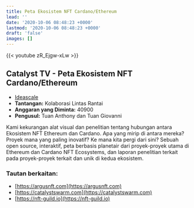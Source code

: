 ```yaml
---
title: Peta Ekosistem NFT Cardano/Ethereum
lead: ''
date: '2020-10-06 08:48:23 +0000'
lastmod: '2020-10-06 08:48:23 +0000'
draft: 'false'
images: []
---
```


{{&lt;  youtube zR_Ejgw-xLw &gt;}}

## Catalyst TV - Peta Ekosistem NFT Cardano/Ethereum

- [Ideascale](https://cardano.ideascale.com/c/idea/414170)
- **Tantangan:** Kolaborasi Lintas Rantai
- **Anggaran yang Diminta:** 40900
- **Pengusul:** Tuan Anthony dan Tuan Giovanni

Kami kekurangan alat visual dan penelitian tentang hubungan antara Ekosistem NFT Ethereum dan Cardano. Apa yang mirip di antara mereka? Proyek mana yang paling inovatif? Ke mana kita pergi dari sini? Sebuah open source, interaktif, peta berbasis planetair dari proyek-proyek utama di Ethereum dan Cardano NFT Ecosystems, dan laporan penelitian terkait pada proyek-proyek terkait dan unik di kedua ekosistem.

### Tautan berkaitan:

- [https://argusnft.com](https://argusnft.com)
- [https://catalystswarm.com](https://catalystswarm.com)
- [https://nft-guild.io](https://nft-guild.io)
